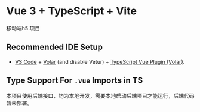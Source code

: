 # Vue 3 + TypeScript + Vite

移动端h5 项目

## Recommended IDE Setup

- [VS Code](https://code.visualstudio.com/) + [Volar](https://marketplace.visualstudio.com/items?itemName=Vue.volar) (and disable Vetur) + [TypeScript Vue Plugin (Volar)](https://marketplace.visualstudio.com/items?itemName=Vue.vscode-typescript-vue-plugin).

## Type Support For `.vue` Imports in TS

本项目使用后端接口，均为本地开发，需要本地启动后端项目才能运行，后端代码暂未部署。
